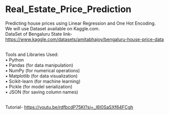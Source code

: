 # Real_Estate_Price_Prediction<br>
Predicting house prices using Linear Regression and One Hot Encoding.<br>
We will use Dataset available on Kaggle.com.<br>
DataSet of Bengaluru State  link- https://www.kaggle.com/datasets/amitabhajoy/bengaluru-house-price-data<br><br>


Tools and Libraries Used:<br>
•	Python<br>
•	Pandas (for data manipulation)<br>
•	NumPy (for numerical operations)<br>
•	Matplotlib (for data visualization)<br>
•	Scikit-learn (for machine learning)<br>
•	Pickle (for model serialization)<br>
•	JSON (for saving column names)<br><br>

Tutorial- https://youtu.be/rdfbcdP75KI?si=_l6l0SaSXf64FCgh<br>



